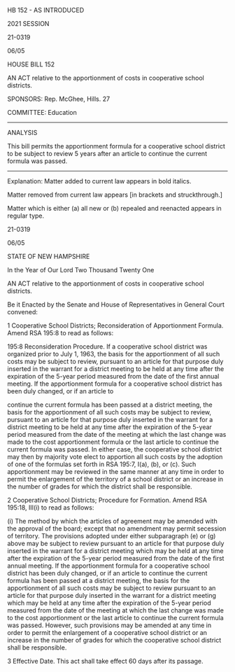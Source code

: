  HB 152 - AS INTRODUCED

 

 

2021 SESSION

 21-0319

 06/05

 

HOUSE BILL 152

 

AN ACT relative to the apportionment of costs in cooperative school districts.

 

SPONSORS: Rep. McGhee, Hills. 27

 

COMMITTEE: Education

 

-----------------------------------------------------------------

 

ANALYSIS

 

 This bill permits the apportionment formula for a cooperative school district to be subject to review 5 years after an article to continue the current formula was passed.

 

- - - - - - - - - - - - - - - - - - - - - - - - - - - - - - - - - - - - - - - - - - - - - - - - - - - - - - - - - - - - - - - - - - - - - - - - - - - 

 

Explanation: Matter added to current law appears in bold italics.

 Matter removed from current law appears [in brackets and struckthrough.]

 Matter which is either (a) all new or (b) repealed and reenacted appears in regular type.

 21-0319

 06/05

 

STATE OF NEW HAMPSHIRE

 

In the Year of Our Lord Two Thousand Twenty One

 

AN ACT relative to the apportionment of costs in cooperative school districts.

 

Be it Enacted by the Senate and House of Representatives in General Court convened:

 

 1 Cooperative School Districts; Reconsideration of Apportionment Formula. Amend RSA 195:8 to read as follows:

 195:8 Reconsideration Procedure. If a cooperative school district was organized prior to July 1, 1963, the basis for the apportionment of all such costs may be subject to review, pursuant to an article for that purpose duly inserted in the warrant for a district meeting to be held at any time after the expiration of the 5-year period measured from the date of the first annual meeting. If the apportionment formula for a cooperative school district has been duly changed, or if an article to

continue the current formula has been passed at a district meeting, the basis for the apportionment of all such costs may be subject to review, pursuant to an article for that purpose duly inserted in the warrant for a district meeting to be held at any time after the expiration of the 5-year period measured from the date of the meeting at which the last change was made to the cost apportionment formula or the last article to continue the current formula was passed. In either case, the cooperative school district may then by majority vote elect to apportion all such costs by the adoption of one of the formulas set forth in RSA 195:7, I(a), (b), or (c). Such apportionment may be reviewed in the same manner at any time in order to permit the enlargement of the territory of a school district or an increase in the number of grades for which the district shall be responsible. 

 2 Cooperative School Districts; Procedure for Formation. Amend RSA 195:18, III(i) to read as follows:

 (i) The method by which the articles of agreement may be amended with the approval of the board; except that no amendment may permit secession of territory. The provisions adopted under either subparagraph (e) or (g) above may be subject to review pursuant to an article for that purpose duly inserted in the warrant for a district meeting which may be held at any time after the expiration of the 5-year period measured from the date of the first annual meeting. If the apportionment formula for a cooperative school district has been duly changed, or if an article to continue the current formula has been passed at a district meeting, the basis for the apportionment of all such costs may be subject to review pursuant to an article for that purpose duly inserted in the warrant for a district meeting which may be held at any time after the expiration of the 5-year period measured from the date of the meeting at which the last change was made to the cost apportionment or the last article to continue the current formula was passed. However, such provisions may be amended at any time in order to permit the enlargement of a cooperative school district or an increase in the number of grades for which the cooperative school district shall be responsible. 

 3 Effective Date. This act shall take effect 60 days after its passage.

